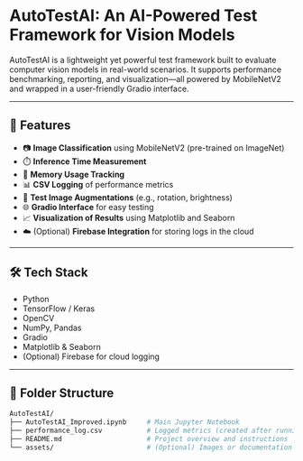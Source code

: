 # AutoTestAI: An AI-Powered Test Framework for Vision Models

AutoTestAI is a lightweight yet powerful test framework built to evaluate computer vision models in real-world scenarios. It supports performance benchmarking, reporting, and visualization—all powered by MobileNetV2 and wrapped in a user-friendly Gradio interface.

---

## 🚀 Features

- 📷 **Image Classification** using MobileNetV2 (pre-trained on ImageNet)
- ⏱️ **Inference Time Measurement**
- 💾 **Memory Usage Tracking**
- 📊 **CSV Logging** of performance metrics
- 🧪 **Test Image Augmentations** (e.g., rotation, brightness)
- 🌐 **Gradio Interface** for easy testing
- 📈 **Visualization of Results** using Matplotlib and Seaborn
- ☁️ (Optional) **Firebase Integration** for storing logs in the cloud

---

## 🛠️ Tech Stack

- Python
- TensorFlow / Keras
- OpenCV
- NumPy, Pandas
- Gradio
- Matplotlib & Seaborn
- (Optional) Firebase for cloud logging

---

## 📂 Folder Structure

```bash
AutoTestAI/
├── AutoTestAI_Improved.ipynb     # Main Jupyter Notebook
├── performance_log.csv           # Logged metrics (created after running)
├── README.md                     # Project overview and instructions
└── assets/                       # (Optional) Images or documentation files
